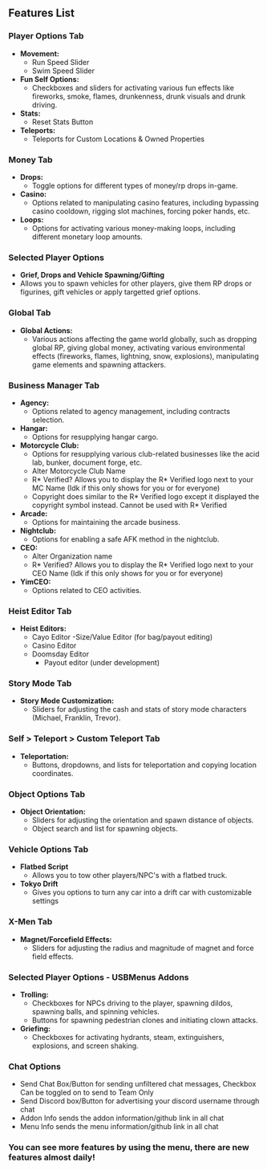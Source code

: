 ## Features List

### Player Options Tab
- **Movement:**
  - Run Speed Slider
  - Swim Speed Slider
- **Fun Self Options:**
  - Checkboxes and sliders for activating various fun effects like fireworks, smoke, flames, drunkenness, drunk visuals and drunk driving.
- **Stats:**
  - Reset Stats Button
- **Teleports:**
  - Teleports for Custom Locations & Owned Properties

### Money Tab
- **Drops:**
  - Toggle options for different types of money/rp drops in-game.
- **Casino:**
  - Options related to manipulating casino features, including bypassing casino cooldown, rigging slot machines, forcing poker hands, etc.
- **Loops:**
  - Options for activating various money-making loops, including different monetary loop amounts.

### Selected Player Options
 - **Grief, Drops and Vehicle Spawning/Gifting**
  - Allows you to spawn vehicles for other players, give them RP drops or figurines, gift vehicles or apply targetted grief options.

### Global Tab
- **Global Actions:**
  - Various actions affecting the game world globally, such as dropping global RP, giving global money, activating various environmental effects (fireworks, flames, lightning, snow, explosions), manipulating game elements and spawning attackers.

### Business Manager Tab
- **Agency:**
  - Options related to agency management, including contracts selection.
- **Hangar:**
  - Options for resupplying hangar cargo.
- **Motorcycle Club:**
  - Options for resupplying various club-related businesses like the acid lab, bunker, document forge, etc.
  - Alter Motorcycle Club Name
  - R* Verified? Allows you to display the R* Verified logo next to your MC Name (Idk if this only shows for you or for everyone)
  - Copyright does similar to the R* Verified logo except it displayed the copyright symbol instead.  Cannot be used with R* Verified
- **Arcade:**
  - Options for maintaining the arcade business.
- **Nightclub:**
  - Options for enabling a safe AFK method in the nightclub.
- **CEO:**
  - Alter Organization name
  - R* Verified?  Allows you to display the R* Verified logo next to your CEO Name (Idk if this only shows for you or for everyone)
- **YimCEO:**
  - Options related to CEO activities.

### Heist Editor Tab
- **Heist Editors:**
  - Cayo Editor
    -Size/Value Editor (for bag/payout editing)
  - Casino Editor
  - Doomsday Editor
    - Payout editor (under development) 

### Story Mode Tab
- **Story Mode Customization:**
  - Sliders for adjusting the cash and stats of story mode characters (Michael, Franklin, Trevor).

### Self > Teleport > Custom Teleport Tab
- **Teleportation:**
  - Buttons, dropdowns, and lists for teleportation and copying location coordinates.

### Object Options Tab
- **Object Orientation:**
  - Sliders for adjusting the orientation and spawn distance of objects.
  - Object search and list for spawning objects.

### Vehicle Options Tab
- **Flatbed Script**
  - Allows you to tow other players/NPC's with a flatbed truck.
- **Tokyo Drift**
  - Gives you options to turn any car into a drift car with customizable settings

### X-Men Tab
- **Magnet/Forcefield Effects:**
  - Sliders for adjusting the radius and magnitude of magnet and force field effects.

### Selected Player Options - USBMenus Addons
- **Trolling:**
  - Checkboxes for NPCs driving to the player, spawning dildos, spawning balls, and spinning vehicles.
  - Buttons for spawning pedestrian clones and initiating clown attacks.
- **Griefing:**
  - Checkboxes for activating hydrants, steam, extinguishers, explosions, and screen shaking.

### Chat Options
- Send Chat Box/Button for sending unfiltered chat messages, Checkbox Can be toggled on to send to Team Only
- Send Discord box/Button for advertising your discord username through chat
- Addon Info sends the addon information/github link in all chat
- Menu Info sends the menu information/github link in all chat

### You can see more features by using the menu, there are new features almost daily!
